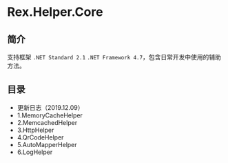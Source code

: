 # Rex.Helper.Core

## 简介
支持框架 `.NET Standard 2.1` `.NET Framework 4.7`，包含日常开发中使用的辅助方法。

## 目录
* 更新日志（2019.12.09）
* 1.MemoryCacheHelper
* 2.MemcachedHelper
* 3.HttpHelper
* 4.QrCodeHelper
* 5.AutoMapperHelper
* 6.LogHelper
